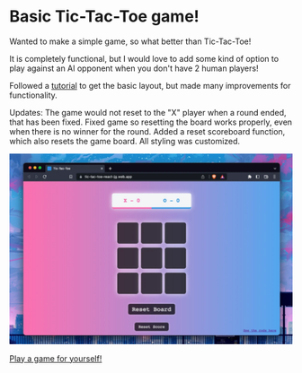 # Basic Tic-Tac-Toe game!

Wanted to make a simple game, so what better than Tic-Tac-Toe!

It is completely functional, but I would love to add some kind of option to play against an AI opponent when you don't have 2 human players!

Followed a [tutorial](https://www.youtube.com/watch?v=c8dXnuVwmA8) to get the basic layout, but made many improvements for functionality.

Updates: The game would not reset to the "X" player when a round ended, that has been fixed. Fixed game so resetting the board works properly, even when there is no winner for the round. Added a reset scoreboard function, which also resets the game board. All styling was customized.

![image](./public/screenshot.webp)

[Play a game for yourself!](https://tic-tac-toe-react-jg.web.app/)
